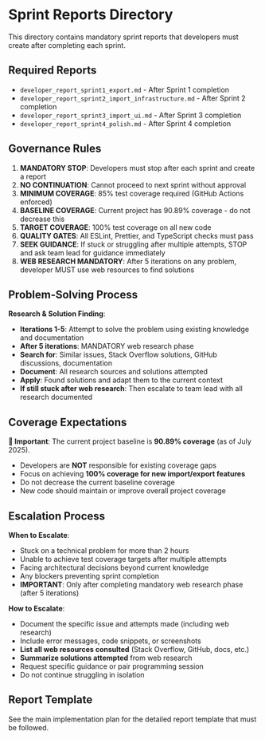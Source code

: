 # Sprint Reports Directory

This directory contains mandatory sprint reports that developers must create after completing each sprint.

## Required Reports

- `developer_report_sprint1_export.md` - After Sprint 1 completion
- `developer_report_sprint2_import_infrastructure.md` - After Sprint 2 completion
- `developer_report_sprint3_import_ui.md` - After Sprint 3 completion
- `developer_report_sprint4_polish.md` - After Sprint 4 completion

## Governance Rules

1. **MANDATORY STOP**: Developers must stop after each sprint and create a report
2. **NO CONTINUATION**: Cannot proceed to next sprint without approval
3. **MINIMUM COVERAGE**: 85% test coverage required (GitHub Actions enforced)
4. **BASELINE COVERAGE**: Current project has 90.89% coverage - do not decrease this
5. **TARGET COVERAGE**: 100% test coverage on all new code
6. **QUALITY GATES**: All ESLint, Prettier, and TypeScript checks must pass
7. **SEEK GUIDANCE**: If stuck or struggling after multiple attempts, STOP and ask team lead for guidance immediately
8. **WEB RESEARCH MANDATORY**: After 5 iterations on any problem, developer MUST use web resources to find solutions

## Problem-Solving Process

**Research & Solution Finding**:

- **Iterations 1-5**: Attempt to solve the problem using existing knowledge and documentation
- **After 5 iterations**: MANDATORY web research phase
- **Search for**: Similar issues, Stack Overflow solutions, GitHub discussions, documentation
- **Document**: All research sources and solutions attempted
- **Apply**: Found solutions and adapt them to the current context
- **If still stuck after web research**: Then escalate to team lead with all research documented

## Coverage Expectations

**📌 Important**: The current project baseline is **90.89% coverage** (as of July 2025).

- Developers are **NOT** responsible for existing coverage gaps
- Focus on achieving **100% coverage for new import/export features**
- Do not decrease the current baseline coverage
- New code should maintain or improve overall project coverage

## Escalation Process

**When to Escalate**:

- Stuck on a technical problem for more than 2 hours
- Unable to achieve test coverage targets after multiple attempts
- Facing architectural decisions beyond current knowledge
- Any blockers preventing sprint completion
- **IMPORTANT**: Only after completing mandatory web research phase (after 5 iterations)

**How to Escalate**:

- Document the specific issue and attempts made (including web research)
- Include error messages, code snippets, or screenshots
- **List all web resources consulted** (Stack Overflow, GitHub, docs, etc.)
- **Summarize solutions attempted** from web research
- Request specific guidance or pair programming session
- Do not continue struggling in isolation

## Report Template

See the main implementation plan for the detailed report template that must be followed.
